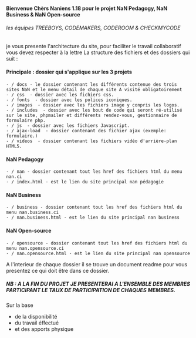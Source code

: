 #### Bienvenue Chèrs Naniens 1.18 pour le projet NaN Pedagogy, NaN Business & NaN Open-source
###### les équipes TREEBOYS,  CODEMAKERS, CODEROOM & CHECKMYCODE
je vous presente l'architecture du site, pour faciliter le travail collaboratif vous devez respecter à la lettre
La structure des fichiers et des dossiers qui suit :

#### Principale : dossier qui s'applique sur les 3 projets
    - / docs - le dossier contenant les différents contenue des trois sites NaN et le menu détail de chaque site A visité obligatoirement
    - / css  - dossier avec les fichiers css.
    - / fonts  - dossier avec les polices iconiques.
    - / images  - dossier avec les fichiers image y conpris les logos.
    - / includes  - dossier avec les bout de code qui seront ré-utilisé sur le site, phpmailer et différents rendez-vous, gestionnaire de formulaire php.
    - / js  - dossier avec les fichiers Javascript.
    - / ajax-load  - dossier contenant des fichier ajax (exemple: formulaire.)
    - / videos  - dossier contenant les fichiers vidéo d'arrière-plan HTML5.

#### NaN Pedagogy
    - / nan - dossier contenant tout les href des fichiers html du menu nan.ci
    - / index.html - est le lien du site principal nan pédagogie

#### NaN Business
    - / business - dossier contenant tout les href des fichiers html du menu nan.business.ci
    - / nan.business.html - est le lien du site principal nan business

#### NaN Open-source
    - / opensource - dossier contenant tout les href des fichiers html du menu nan.opensource.ci
    - / nan.opensource.html - est le lien du site principal nan opensource
A l'interieur de chaque dossier il se trouve un document readme pour vous presentez ce qui doit être dans ce dossier.

##### NB : A LA FIN DU PROJET JE PRESENTERAI A L'ENSEMBLE DES MEMBRES PARTICIPANT LE TAUX DE PARTICIPATION DE CHAQUES MEMBRES.
Sur la base
- de la disponibilité
- du travail éffectué
- et des apports physique
